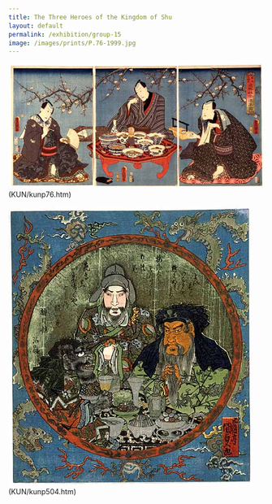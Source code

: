 ```yaml
---
title: The Three Heroes of the Kingdom of Shu
layout: default
permalink: /exhibition/group-15
image: /images/prints/P.76-1999.jpg
---
```

![Kunisada Image](/images/prints/P.76-1999.jpg)
(KUN/kunp76.htm)

![Kunisada Image](/images/prints/P.504-1937.jpg)
(KUN/kunp504.htm)
